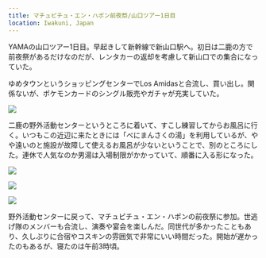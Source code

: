 ```yaml
---
title: マチュピチュ・エン・ハポン前夜祭/山口ツアー1日目
location: Iwakuni, Japan
---
```


YAMAの山口ツアー1日目。早起きして新幹線で新山口駅へ。初日は二鹿の方で前夜祭があるだけなのだが、レンタカーの返却を考慮して新山口での集合になっていた。

ゆめタウンというショッピングセンターでLos Amidasと合流し、買い出し。関係ないが、ポケモンカードのシングル販売やガチャが充実していた。

![](https://photos.apkas.net/medium/202311/20231103-132837.webp)

二鹿の野外活動センターというところに着いて、すこし練習してからお風呂に行く。いつもこの近辺に来たときには「べにまんさくの湯」を利用しているが、やや遠いのと施設が故障して使えるお風呂が少ないということで、別のところにした。連休で人気なのか男湯は入場制限がかかっていて、順番に入る形になった。

![](https://photos.apkas.net/medium/202311/20231103-154439.webp)

![](https://photos.apkas.net/medium/202311/20231103-164414.webp)

![](https://photos.apkas.net/medium/202311/20231103-164949.webp)

野外活動センターに戻って、マチュピチュ・エン・ハポンの前夜祭に参加。世逃げ隊のメンバーも合流し、演奏や宴会を楽しんだ。同世代が多かったこともあり、久しぶりに合宿やコスキンの雰囲気で非常にいい時間だった。開始が遅かったのもあるが、寝たのは午前3時頃。
